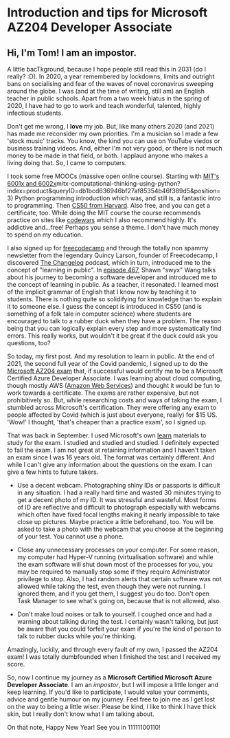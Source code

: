 # Introduction and tips for Microsoft AZ204 Developer Associate

## Hi, I'm Tom! I am an impostor.

A little bacTkground, because I hope people still read this in 2031 (do I really? :D). In 2020, a year remembered by lockdowns, limits and outright bans on socialising and fear of the waves of novel coronavirus sweeping around the globe. I was (and at the time of writing, still am) an English teacher in public schools. Apart from a two week hiatus in the spring of 2020, I have had to go to work and teach wonderful, talented, highly infectious students.

Don't get me wrong, I **love** my job. But, like many others 2020 (and 2021) has made me reconsider my own priorities. I'm a musician so I made a few 'stock music' tracks. You know, the kind you can use on YouTube viedos or business training videos. And, either I'm not very good, or there is not much money to be made in that field, or both. I applaud anyone who makes a living doing that. So, I came to computers.

I took some free MOOCs (massive open online course). Starting with [MIT's 6001x and 6002x](https://www.edx.org/xseries "MIT Learn Python courses on EDX")mitx-computational-thinking-using-python?index=product&queryID=db1bcd636946bf27af85354b46f389d5&position=3) Python programming introduction which was, and still is, a fantastic intro to programming. Then [CS50 from Harvard](https://cs50.harvard.edu/ "CS50 from Harvard"). Also free, and you can get a certificate, too. While doing the MIT course the course recommends practice on sites like [codewars](https://www.codewars.com "codewars") which I also recommend highly. It's addictive and...free! Perhaps you sense a theme. I don't have much money to spend on my education.

I also signed up for [freecodecamp](https://www.freecodecamp.org "free code camp") and through the totally non spammy newsletter from the legendary Quincy Larson, founder of Freecodecamp, I discovered [The Changelog](https://changelog.com/) podcast, which in turn, introduced me to the concept of "learning in public". In [episode 467](https://chtbl.com/track/A551A9/https://cdn.changelog.com/uploads/podcast/467/the-changelog-467.mp3 "podcast link"), Shawn "swyx" Wang talks about his journey to becoming a software developer and introduced me to the concept of learning in public. As a teacher, it resonated. I learned most of the implicit grammar of English that I know now by teaching it to students. There is nothing quite so solidifying for knowledge than to explain it to someone else. I guess the concept is introduced in CS50 (and is something of a folk tale in computer science) where students are encouraged to talk to a rubber duck when they have a problem. The reason being that you can logically explain every step and more systematically find errors. This really works, but wouldn't it be great if the duck could ask you questions, too?

So today, my first post. And my resolution to learn in public. At the end of 2021, the second full year of the Covid pandemic, I signed up to do the [Microsoft AZ204 exam](https://docs.microsoft.com/en-us/learn/certifications/exams/az-204 "Microsoft AZ204 exam information") that, if successful would certify me to be a Microsoft Certified Azure Developer Associate. I was learning about cloud computing, though mostly AWS ([Amazon Web Services](https://aws.amazon.com/ "amazon web services")) and thought it would be fun to work towards a certificate. The exams are rather expensive, but not prohibitively so. But, while researching costs and ways of taking the exam, I stumbled across Microsoft's certification. They were offering any exam to people affected by Covid (which is just about everyone, really) for $15 US. 'Wow!' I thought, 'that's cheaper than a practice exam', so I signed up.

That was back in September. I used Microsoft's own [learn](https://docs.microsoft.com/en-us/learn/ "Microsoft Learn") materials to study for the exam. I studied and studied and studied. I definitely expected to fail the exam. I am not great at retaining information and I haven't taken an exam since I was 16 years old. The format was certainly different. And while I can't give any information about the questions on the exam. I can give a few hints to future takers.

-   Use a decent webcam. Photographing shiny IDs or passports is difficult in any situation. I had a really hard time and wasted 30 minutes trying to get a decent photo of my ID. It was stressful and wasteful. Most forms of ID are reflective and difficult to photograph especially with webcams which often have fixed focal lengths making it nearly impossible to take close up pictures. Maybe practice a little beforehand, too. You will be asked to take a photo with the webcam that you choose at the beginning of your test. You cannot use a phone.

-   Close any unnecessary processes on your computer. For some reason, my computer had Hyper-V running (virtualisation software) and while the exam software will shut down most of the processes for you, you may be required to manually stop some if they require Administrator privilege to stop. Also, I had random alerts that certain software was not allowed while taking the test, even though they were not running. I ignored them, and if you get them, I suggest you do too. Don't open Task Manager to see what's going on, because that is not allowed, also.

-   Don't make loud noises or talk to yourself. I coughed once and had a warning about talking during the test. I certainly wasn't talking, but just be aware that you could forfeit your exam if you're the kind of person to talk to rubber ducks while you're thinking.

Amazingly, luckily, and through every fault of my own, I passed the AZ204 exam! I was totally dumbfounded when I finished the test and I received my score.

So, now I continue my journey as a **Microsoft Certified Microsoft Azure Developer Associate**. I am an _impostor_, but I will impose a little longer and keep learning. If you'd like to participate, I would value your comments, advice and gentle humour on my journey. Feel free to join me as I get lost on the way to being a little wiser. Please be kind, I like to think I have thick skin, but I really don't know what I am talking about.

On that note, Happy New Year! See you in 11111100110!
